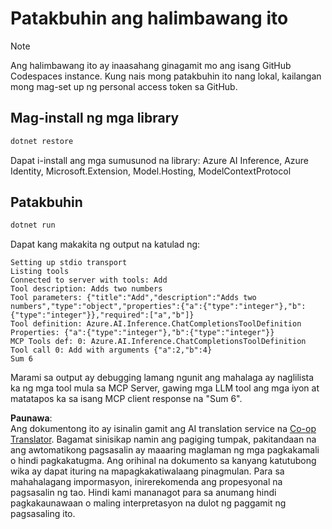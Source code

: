 <!--
CO_OP_TRANSLATOR_METADATA:
{
  "original_hash": "24b8b80f2e64a0ee05d1fc394c158638",
  "translation_date": "2025-05-17T10:43:24+00:00",
  "source_file": "03-GettingStarted/03-llm-client/solution/dotnet/README.md",
  "language_code": "tl"
}
-->
# Patakbuhin ang halimbawang ito

> [!NOTE]
> Ang halimbawang ito ay inaasahang ginagamit mo ang isang GitHub Codespaces instance. Kung nais mong patakbuhin ito nang lokal, kailangan mong mag-set up ng personal access token sa GitHub.

## Mag-install ng mga library

```sh
dotnet restore
```

Dapat i-install ang mga sumusunod na library: Azure AI Inference, Azure Identity, Microsoft.Extension, Model.Hosting, ModelContextProtocol

## Patakbuhin

```sh 
dotnet run
```

Dapat kang makakita ng output na katulad ng:

```text
Setting up stdio transport
Listing tools
Connected to server with tools: Add
Tool description: Adds two numbers
Tool parameters: {"title":"Add","description":"Adds two numbers","type":"object","properties":{"a":{"type":"integer"},"b":{"type":"integer"}},"required":["a","b"]}
Tool definition: Azure.AI.Inference.ChatCompletionsToolDefinition
Properties: {"a":{"type":"integer"},"b":{"type":"integer"}}
MCP Tools def: 0: Azure.AI.Inference.ChatCompletionsToolDefinition
Tool call 0: Add with arguments {"a":2,"b":4}
Sum 6
```

Marami sa output ay debugging lamang ngunit ang mahalaga ay naglilista ka ng mga tool mula sa MCP Server, gawing mga LLM tool ang mga iyon at matatapos ka sa isang MCP client response na "Sum 6".

**Paunawa**:  
Ang dokumentong ito ay isinalin gamit ang AI translation service na [Co-op Translator](https://github.com/Azure/co-op-translator). Bagamat sinisikap namin ang pagiging tumpak, pakitandaan na ang awtomatikong pagsasalin ay maaaring maglaman ng mga pagkakamali o hindi pagkakatugma. Ang orihinal na dokumento sa kanyang katutubong wika ay dapat ituring na mapagkakatiwalaang pinagmulan. Para sa mahahalagang impormasyon, inirerekomenda ang propesyonal na pagsasalin ng tao. Hindi kami mananagot para sa anumang hindi pagkakaunawaan o maling interpretasyon na dulot ng paggamit ng pagsasaling ito.